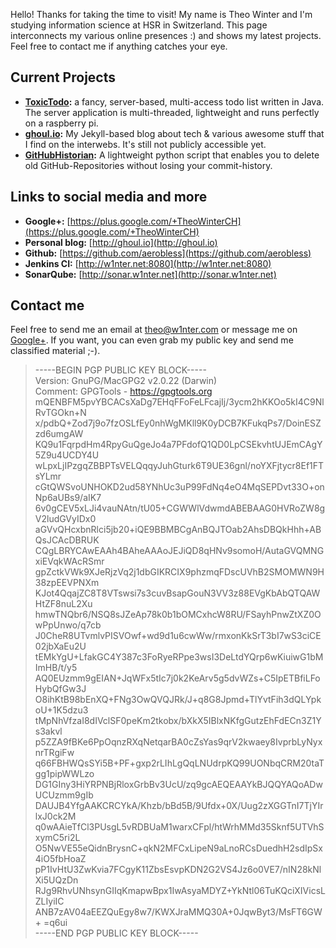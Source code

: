 Hello! Thanks for taking the time to visit! My name is Theo Winter and I'm studying information science at HSR in Switzerland. This page interconnects my various online presences :) and shows my latest projects. Feel free to contact me if anything catches your eye.

## Current Projects

* **[ToxicTodo](https://github.com/aerobless/ToxicTodo):** a fancy, server-based, multi-access todo list written in Java. The server application is multi-threaded, lightweight and runs perfectly on a raspberry pi.
* **[ghoul.io](http://ghoul.io):** My Jekyll-based blog about tech & various awesome stuff that I find on the interwebs. It's still not publicly accessible yet.
* **[GitHubHistorian](https://github.com/aerobless/GitHubHistorian):** A lightweight python script that enables you to delete old GitHub-Repositories without losing your commit-history. 

## Links to social media and more

* **Google+:** [https://plus.google.com/+TheoWinterCH](https://plus.google.com/+TheoWinterCH)
* **Personal blog:** [http://ghoul.io](http://ghoul.io)
* **Github:** [https://github.com/aerobless](https://github.com/aerobless)
* **Jenkins CI:** [http://w1nter.net:8080](http://w1nter.net:8080)
* **SonarQube:** [http://sonar.w1nter.net](http://sonar.w1nter.net)

## Contact me
Feel free to send me an email at [theo@w1nter.com](mailto:theo@w1nter.com) or message me on [Google+](https://plus.google.com/+TheoWinterCH). If you want, you can even grab my public key and send me classified material ;-).

> -----BEGIN PGP PUBLIC KEY BLOCK-----  
Version: GnuPG/MacGPG2 v2.0.22 (Darwin)  
Comment: GPGTools - https://gpgtools.org
mQENBFM5pvYBCACsXaDg7EHqFFoFeLFcajIj/3ycm2hKKOo5kI4C9NlRvTGOkn+N
x/pdbQ+Zod7j9o7fzOSLfEy0nhWgMKll9K0yDCB7KFukqPs7/DoinESZzd6umgAW
KQ9u1FqrpdHm4RpyGuQgeJo4a7PFdofQ1QD0LpCSEkvhtUJEmCAgY5Z9u4UCDY4U
wLpxLjIPzgqZBBPTsVELQqqyJuhGturk6T9UE36gnl/noYXFjtycr8Ef1FTsYLmr
cGtQWSvoUNHOKD2ud58YNhUc3uP99FdNq4eO4MqSEPDvt33O+onNp6aUBs9/aIK7
6v0gCEV5xLJi4vauNAtn/tU05+CGWWlVdwmdABEBAAG0HVRoZW8gV2ludGVyIDx0
aGVvQHcxbnRlci5jb20+iQE9BBMBCgAnBQJTOab2AhsDBQkHhh+ABQsJCAcDBRUK
CQgLBRYCAwEAAh4BAheAAAoJEJiQD8qHNv9somoH/AutaGVQMNGxiEVqkWAcRSmr
gpZctkVWk9XJeRjzVq2j1dbGIKRCIX9phzmqFDscUVhB2SMOMWN9H38zpEEVPNXm
KJot4QqajZC8T8VTswsi7s3cuvBsapGouN3VV3z88EVgKbAbQTQAWHtZF8nuL2Xu
hmwTNQbr6/NSQ8sJZeAp78k0b1bOMCxhcW8RU/FSayhPnwZtXZ0OwPpUnwo/q7cb
J0CheR8UTvmlvPISVOwf+wd9d1u6cwWw/rmxonKkSrT3bI7wS3ciCE02jbXaEu2U
tEMkYgU+LfakGC4Y387c3FoRyeRPpe3wsI3DeLtdYQrp6wKiuiwG1bMImHB/t/y5
AQ0EUzmm9gEIAN+JqWFx5tIc7j0k2KeArv5g5dvWZs+C5IpETBfiLFoHybQfGw3J
O8ihKtB98bEnXQ+FNg3OwQVQJRk/J+q8G8Jpmd+TlYvtFih3dQLYpkoU+1K5dzu3
tMpNhVfzaI8dIVclSF0peKm2tkobx/bXkX5IBlxNKfgGutzEhFdECn3Z1Ys3akvl
p5ZZA9fBKe6PpOqnzRXqNetqarBA0cZsYas9qrV2kwaey8IvprbLyNyxnrTRgiFw
q66FBHWQsSYi5B+PF+gxp2rLIhLgQqLNUdrpKQ99UONbqCRM20taTgg1pipWWLzo
DG1GIny3HiYRPNBjRloxGrbBv3UcU/zq9gcAEQEAAYkBJQQYAQoADwUCUzmm9gIb
DAUJB4YfgAAKCRCYkA/Khzb/bBd5B/9Ufdx+0X/Uug2zXGGTnI7TjYIrlxJ0ck2M
q0wAAieTfCl3PUsgL5vRDBUaM1warxCFpl/htWrhMMd35Sknf5UTVhSxymC5ri2L
O5NwVE55eQidnBrysnC+qkN2MFCxLipeN9aLnoRCsDuedhH2sdIpSx4iO5fbHoaZ
pP1IvHtU3ZwKvia7FCgyK11ZbsEsvpKDN2G2VS4Jz6o0VE7/nIN28kNlXi5UQzDn
RJg9RhvUNhsynGIIqKmapwBpx1IwAsyaMDYZ+YkNtl06TuKQciXIVicsLZLIyiIC
ANB7zAV04aEEZQuEgy8w7/KWXJraMMQ30A+0JqwByt3/MsFT6GW+
=q6ui  
-----END PGP PUBLIC KEY BLOCK-----
